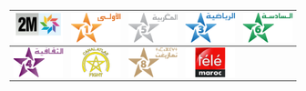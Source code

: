 | ![](https://raw.githubusercontent.com/RevGear/logo/master/Countries/MA/2M-Monde.png) | ![](https://raw.githubusercontent.com/RevGear/logo/master/Countries/MA/Al-Aoula.png) | ![](https://raw.githubusercontent.com/RevGear/logo/master/Countries/MA/Al-Maghribia.png) | ![](https://raw.githubusercontent.com/RevGear/logo/master/Countries/MA/Arryadia.png) | ![](https://raw.githubusercontent.com/RevGear/logo/master/Countries/MA/Assadissa.png) | 
|:---:|:---:|:---:|:---:|:---:| 
| ![](https://raw.githubusercontent.com/RevGear/logo/master/Countries/MA/Athaqafia.png) | ![](https://raw.githubusercontent.com/RevGear/logo/master/Countries/MA/Canal-Atlas-Fight.png) | ![](https://raw.githubusercontent.com/RevGear/logo/master/Countries/MA/Tamazight.png) | ![](https://raw.githubusercontent.com/RevGear/logo/master/Countries/MA/Tele-Maroc.png)  | 
